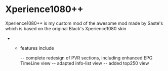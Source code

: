 Xperience1080++
=================

Xperience1080++ is my custom mod of the awesome mod made by Saste's which is based on the original Black's Xperience1080 skin

  - - features include 
  
  		-- complete redesign of PVR sections, including enhanced EPG TimeLine view 
  		-- adapted info-list view
  		-- added top250 view  
